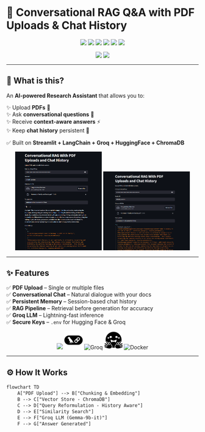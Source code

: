 # 🤖 Conversational RAG Q&A with PDF Uploads & Chat History  

<p align="center">
  <img src="https://img.shields.io/badge/Python-3.8%2B-blue?logo=python" />
  <img src="https://img.shields.io/badge/Streamlit-App-red?logo=streamlit" />
  <img src="https://img.shields.io/badge/LangChain-Orchestration-orange?logo=chainlink" />
  <img src="https://img.shields.io/badge/Groq-LLM-black?logo=groq" />
  <img src="https://img.shields.io/badge/HuggingFace-Embeddings-yellow?logo=huggingface" />
  <img src="https://img.shields.io/badge/Chroma-VectorDB-green?logo=redis" />
</p>  

<p align="center">
  <img src="https://img.shields.io/github/stars/kanhaiya-98/GenAI-Lab?style=social" />
  <img src="https://img.shields.io/github/forks/kanhaiya-98/GenAI-Lab?style=social" />
</p>  

---

## 🚀 What is this?

An **AI-powered Research Assistant** that allows you to:  

✨ Upload **PDFs** 📑  
✨ Ask **conversational questions** 💬  
✨ Receive **context-aware answers** ⚡  
✨ Keep **chat history** persistent 🔄  

✅ Built on **Streamlit + LangChain + Groq + HuggingFace + ChromaDB**  

<p align="center">
  <img src="assets/application1.png" width="45%" />
  <img src="assets/application2.png" width="45%" />
</p>

---

## ✨ Features  

✅ **PDF Upload** – Single or multiple files  
✅ **Conversational Chat** – Natural dialogue with your docs  
✅ **Persistent Memory** – Session-based chat history  
✅ **RAG Pipeline** – Retrieval before generation for accuracy  
✅ **Groq LLM** – Lightning-fast inference  
✅ **Secure Keys** – `.env` for Hugging Face & Groq  

<p align="center">
  <img src="https://skillicons.dev/icons?i=python,streamlit,git,github,vscode" />
  <img src="https://raw.githubusercontent.com/simple-icons/simple-icons/develop/icons/langchain.svg" height="48" title="LangChain"/>
  <img src="https://avatars.githubusercontent.com/u/150010367?s=200&v=4" height="48" title="Groq"/>
  <img src="https://raw.githubusercontent.com/simple-icons/simple-icons/develop/icons/huggingface.svg" height="48" title="HuggingFace"/>
  <img src="https://raw.githubusercontent.com/simple-icons/simple-icons/develop/icons/docker.svg" height="48" title="Docker"/>
</p>  

---

## ⚙️ How It Works  

```mermaid
flowchart TD
    A["PDF Upload"] --> B["Chunking & Embedding"]
    B --> C["Vector Store - ChromaDB"]
    C --> D["Query Reformulation - History Aware"]
    D --> E["Similarity Search"]
    E --> F["Groq LLM (Gemma-9b-it)"]
    F --> G["Answer Generated"]

